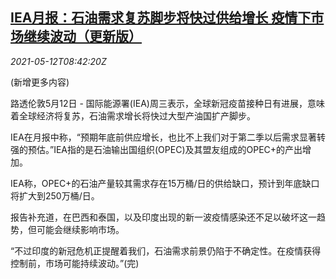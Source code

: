 <!--1620810062000-->
[IEA月报：石油需求复苏脚步将快过供给增长 疫情下市场继续波动（更新版）](https://cn.reuters.com/article/iea-oil-demand-0512-idCNKBS2CT0XU)
------

<div><i>2021-05-12T08:42:20Z</i></div><p>(新增更多内容)</p><p>路透伦敦5月12日 - 国际能源署(IEA)周三表示，全球新冠疫苗接种日有进展，意味着全球经济将复苏，石油需求增长将快过大型产油国扩产脚步。</p><p>IEA在月报中称，“预期年底前供应增长，也比不上我们对于第二季以后需求显著转强的预估。”IEA指的是石油输出国组织(OPEC)及其盟友组成的OPEC+的产出增加。</p><p>IEA称，OPEC+的石油产量较其需求存在15万桶/日的供给缺口，预计到年底缺口将扩大到250万桶/日。</p><p>报告补充道，在巴西和泰国，以及印度出现的新一波疫情感染还不足以破坏这一趋势，但可能会继续影响市场。</p><p>“不过印度的新冠危机正提醒着我们，石油需求前景仍陷于不确定性。在疫情获得控制前，市场可能持续波动。”(完)</p>
